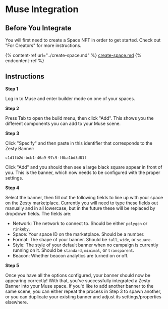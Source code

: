 # Muse Integration

## Before You Integrate

You will first need to create a Space NFT in order to get started. Check out "For Creators" for more instructions.

{% content-ref url="../create-space.md" %}
[create-space.md](../create-space.md)
{% endcontent-ref %}

## Instructions

**Step 1**

Log in to Muse and enter builder mode on one of your spaces.

**Step 2**

Press Tab to open the build menu, then click "Add". This shows you the different components you can add to your Muse scene.

**Step 3**

Click "Specify" and then paste in this identifier that corresponds to the Zesty Banner:

```
c1d1fb2d-bcb1-46a9-97c9-f0ba1bd3d81f
```

Click "Add" and you should then see a large black square appear in front of you. This is the banner, which now needs to be configured with the proper settings.

**Step 4**

Select the banner, then fill out the following fields to line up with your space on the Zesty marketplace. Currently you will need to type these fields out manually and in all lowercase, but in the future these will be replaced by dropdown fields. The fields are:

* Network: The network to connect to. Should be either `polygon` or `rinkeby`.
* Space: Your space ID on the marketplace. Should be a number.
* Format: The shape of your banner. Should be `tall`, `wide`, or `square`.
* Style: The style of your default banner when no campaign is currently running on it. Should be `standard`, `minimal`, or `transparent`.
* Beacon: Whether beacon analytics are turned on or off.

**Step 5**

Once you have all the options configured, your banner should now be appearing correctly! With that, you've successfully integrated a Zesty Banner into your Muse space. If you'd like to add another banner to the same scene, you can either repeat the process in Step 3 to spawn another, or you can duplicate your existing banner and adjust its settings/properties elsewhere.
